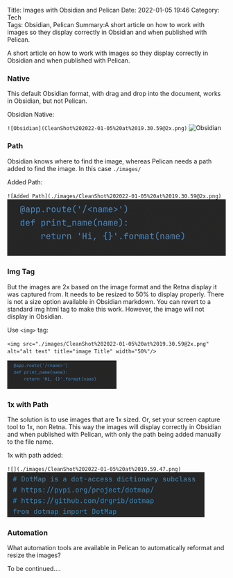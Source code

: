 Title: Images with Obsidian and Pelican
Date: 2022-01-05 19:46
Category: Tech	
Tags: Obsidian, Pelican
Summary:A short article on how to work with images so they display correctly in Obsidian and when published with Pelican.

A short article on how to work with images so they display correctly in Obsidian and when published with Pelican.

### Native
This default Obsidian format, with drag and drop into the document, works in Obsidian, but not Pelican.

Obsidian Native:

`![Obsidian](CleanShot%202022-01-05%20at%2019.30.59@2x.png)`
![Obsidian](CleanShot%202022-01-05%20at%2019.30.59@2x.png)

### Path
Obsidian knows where to find the image, whereas Pelican needs a path added to find the image. In this case `./images/`

Added Path:

`![Added Path](./images/CleanShot%202022-01-05%20at%2019.30.59@2x.png)`
![Added Path](./images/CleanShot%202022-01-05%20at%2019.30.59@2x.png)
 
### Img Tag
But the images are 2x based on the image format and the Retna display it was captured from. It needs to be resized to 50% to display properly. There is not a size option available in Obsidian markdown. You can revert to a standard img html tag to make this work. However, the image will not display in Obsidian.

Use `<img>` tag:

`<img src="./images/CleanShot%202022-01-05%20at%2019.30.59@2x.png" alt="alt text" title="image Title" width="50%"/>`

<img src="./images/CleanShot%202022-01-05%20at%2019.30.59@2x.png" alt="alt text" title="image Title" width="50%"/>

### 1x with Path
The solution is to use images that are 1x sized. Or, set your screen capture tool to 1x, non Retna. This way the images will display correctly in Obsidian and when published with Pelican, with only the path being added manually to the file name.

1x with path added:

`![](./images/CleanShot%202022-01-05%20at%2019.59.47.png)`
![](./images/CleanShot%202022-01-05%20at%2019.59.47.png)

### Automation

What automation tools are available in Pelican to automatically reformat and resize the images?

To be continued....